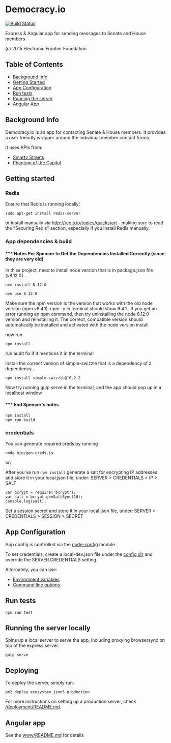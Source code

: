 Democracy.io
============

[![Build Status](https://travis-ci.org/EFForg/democracy.io.svg?branch=master)](https://travis-ci.org/EFForg/democracy.io)

Express & Angular app for sending messages to Senate and House members

(c) 2015 Electronic Frontier Foundation

## Table of Contents

* [Background Info](#background-info)
* [Getting Started](#getting-started)
* [App Configuration](#app-configuration)
* [Run tests](#run-tests)
* [Running the server](#running-the-server)
* [Angular App](#angular-app)

## Background Info

Democracy.io is an app for contacting Senate & House members. It provides a user friendly wrapper around the individual member contact forms.

It uses APIs from:
* [Smarty Streets](https://smartystreets.com/docs)
* [Phantom of the Capitol](https://github.com/EFForg/phantom-of-the-capitol)

## Getting started

### Redis

Ensure that Redis is running locally:
```
sudo apt-get install redis-server
```
or install manually via http://redis.io/topics/quickstart - making sure to read the "Securing Redis" section, especially if you install Redis manually.

### App dependencies & build

#### *** Notes Per Spencer to Get the Dependencies Installed Correctly (since they are very old)

In thise project, need to install node version that is in package.json file (v8.12.0)...
```
nvm install 8.12.0
```

```
nvm use 8.12.0
```

Make sure the npm version is the version that works with the old node version (npm v6.4.1).
npm -v in terminal should show 6.4.1 . If you get an error running an npm command, then try uninstalling the node 8.12.0 version and reinstalling it. The correct, compatible version should automatically be installed and activated with the node version install 

now run
```
npm install 
```

run audit fix if it mentions it  in the terminal 

Install the correct version of simple-swizzle that is a dependency of a dependency...

```
npm install simple-swizzle@^0.2.2
```

Now try running gulp serve in the terminal, and the app should pop up in a localhost window

#### *** End Spencer's notes

```
npm install
npm run build
```

### credentials

You can generate required creds by running

```
node bin/gen-creds.js
```

or:

After you've run `npm install` generate a salt for encrypting IP addresses and store it in your local.json file, under: SERVER > CREDENTIALS > IP > SALT

```
var bcrypt = require('bcrypt');
var salt = bcrypt.genSaltSync(10);
console.log(salt);
```

Set a session secret and store it in your local.json file, under: SERVER > CREDENTIALS > SESSION > SECRET

## App Configuration

App config is controlled via the [node-config](https://github.com/lorenwest/node-config) module.

To set credentials, create a local-dev.json file under the [config dir](/config) and override the SERVER.CREDENTIALS setting.

Alternately, you can use:
* [Environment variables](https://github.com/lorenwest/node-config/wiki/Environment-Variables)
* [Command line options](https://github.com/lorenwest/node-config/wiki/Command-Line-Overrides)

## Run tests

```
npm run test
```

## Running the server locally

Spins up a local server to serve the app, including proxying browsersync on top of the express server.

```
gulp serve
```

## Deploying

To deploy the server, simply run:

```
pm2 deploy ecosystem.json5 production
```

For more instructions on setting up a production server, check [/deployment/README.md](deployment/README.md).

## Angular app

See the [www/README.md](/www/README.md) for details
